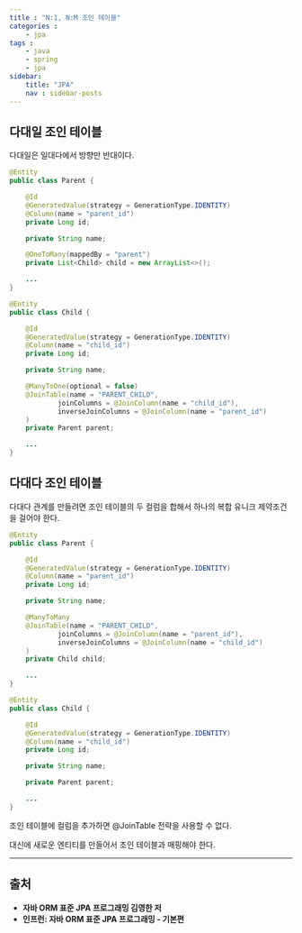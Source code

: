 ```yaml
---
title : "N:1, N:M 조인 테이블"
categories : 
    - jpa
tags : 
    - java
    - spring
    - jpa
sidebar:
    title: "JPA"
    nav : sidebar-posts
---  
```



## 다대일 조인 테이블  

다대일은 일대다에서 방향만 반대이다.  

```java
@Entity
public class Parent {

    @Id
    @GeneratedValue(strategy = GenerationType.IDENTITY)
    @Column(name = "parent_id")
    private Long id;

    private String name;

    @OneToMany(mappedBy = "parent")
    private List<Child> child = new ArrayList<>();

    ...
}

@Entity
public class Child {

    @Id
    @GeneratedValue(strategy = GenerationType.IDENTITY)
    @Column(name = "child_id")
    private Long id;

    private String name;

    @ManyToOne(optional = false)
    @JoinTable(name = "PARENT_CHILD",
            joinColumns = @JoinColumn(name = "child_id"),
            inverseJoinColumns = @JoinColumn(name = "parent_id")
    )
    private Parent parent;

    ...
}
```

## 다대다 조인 테이블  

다대다 관계를 만들려면 조인 테이블의 두 컬럼을 합해서 하나의 복합 유니크 제약조건을 걸어야 한다.  

```java
@Entity
public class Parent {

    @Id
    @GeneratedValue(strategy = GenerationType.IDENTITY)
    @Column(name = "parent_id")
    private Long id;

    private String name;

    @ManyToMany
    @JoinTable(name = "PARENT_CHILD",
            joinColumns = @JoinColumn(name = "parent_id"),
            inverseJoinColumns = @JoinColumn(name = "child_id")
    )
    private Child child;

    ...
}

@Entity
public class Child {

    @Id
    @GeneratedValue(strategy = GenerationType.IDENTITY)
    @Column(name = "child_id")
    private Long id;

    private String name;

    private Parent parent;

    ...
}
```

조인 테이블에 컬럼을 추가하면 @JoinTable 전략을 사용할 수 없다.  

대신에 새로운 엔티티를 만들어서 조인 테이블과 매핑해야 한다.

---

## 출처  
- **자바 ORM 표준 JPA 프로그래밍 김영한 저**  
- **인프런: 자바 ORM 표준 JPA 프로그래밍 - 기본편**  